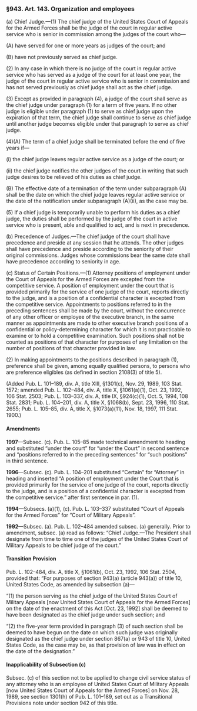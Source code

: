 ### §943. Art. 143. Organization and employees ###

(a) Chief Judge.—(1) The chief judge of the United States Court of Appeals for the Armed Forces shall be the judge of the court in regular active service who is senior in commission among the judges of the court who—

(A) have served for one or more years as judges of the court; and

(B) have not previously served as chief judge.

(2) In any case in which there is no judge of the court in regular active service who has served as a judge of the court for at least one year, the judge of the court in regular active service who is senior in commission and has not served previously as chief judge shall act as the chief judge.

(3) Except as provided in paragraph (4), a judge of the court shall serve as the chief judge under paragraph (1) for a term of five years. If no other judge is eligible under paragraph (1) to serve as chief judge upon the expiration of that term, the chief judge shall continue to serve as chief judge until another judge becomes eligible under that paragraph to serve as chief judge.

(4)(A) The term of a chief judge shall be terminated before the end of five years if—

(i) the chief judge leaves regular active service as a judge of the court; or

(ii) the chief judge notifies the other judges of the court in writing that such judge desires to be relieved of his duties as chief judge.

(B) The effective date of a termination of the term under subparagraph (A) shall be the date on which the chief judge leaves regular active service or the date of the notification under subparagraph (A)(ii), as the case may be.

(5) If a chief judge is temporarily unable to perform his duties as a chief judge, the duties shall be performed by the judge of the court in active service who is present, able and qualified to act, and is next in precedence.

(b) Precedence of Judges.—The chief judge of the court shall have precedence and preside at any session that he attends. The other judges shall have precedence and preside according to the seniority of their original commissions. Judges whose commissions bear the same date shall have precedence according to seniority in age.

(c) Status of Certain Positions.—(1) Attorney positions of employment under the Court of Appeals for the Armed Forces are excepted from the competitive service. A position of employment under the court that is provided primarily for the service of one judge of the court, reports directly to the judge, and is a position of a confidential character is excepted from the competitive service. Appointments to positions referred to in the preceding sentences shall be made by the court, without the concurrence of any other officer or employee of the executive branch, in the same manner as appointments are made to other executive branch positions of a confidential or policy-determining character for which it is not practicable to examine or to hold a competitive examination. Such positions shall not be counted as positions of that character for purposes of any limitation on the number of positions of that character provided in law.

(2) In making appointments to the positions described in paragraph (1), preference shall be given, among equally qualified persons, to persons who are preference eligibles (as defined in section 2108(3) of title 5).

(Added Pub. L. 101–189, div. A, title XIII, §1301(c), Nov. 29, 1989, 103 Stat. 1572; amended Pub. L. 102–484, div. A, title X, §1061(a)(1), Oct. 23, 1992, 106 Stat. 2503; Pub. L. 103–337, div. A, title IX, §924(c)(1), Oct. 5, 1994, 108 Stat. 2831; Pub. L. 104–201, div. A, title X, §1068(b), Sept. 23, 1996, 110 Stat. 2655; Pub. L. 105–85, div. A, title X, §1073(a)(11), Nov. 18, 1997, 111 Stat. 1900.)

#### Amendments ####

**1997**—Subsec. (c). Pub. L. 105–85 made technical amendment to heading and substituted “under the court” for “under the Court” in second sentence and “positions referred to in the preceding sentences” for “such positions” in third sentence.

**1996**—Subsec. (c). Pub. L. 104–201 substituted “Certain” for “Attorney” in heading and inserted “A position of employment under the Court that is provided primarily for the service of one judge of the court, reports directly to the judge, and is a position of a confidential character is excepted from the competitive service.” after first sentence in par. (1).

**1994**—Subsecs. (a)(1), (c). Pub. L. 103–337 substituted “Court of Appeals for the Armed Forces” for “Court of Military Appeals”.

**1992**—Subsec. (a). Pub. L. 102–484 amended subsec. (a) generally. Prior to amendment, subsec. (a) read as follows: “Chief Judge.—The President shall designate from time to time one of the judges of the United States Court of Military Appeals to be chief judge of the court.”

#### Transition Provision ####

Pub. L. 102–484, div. A, title X, §1061(b), Oct. 23, 1992, 106 Stat. 2504, provided that: “For purposes of section 943(a) (article 943(a)) of title 10, United States Code, as amended by subsection (a)—

“(1) the person serving as the chief judge of the United States Court of Military Appeals [now United States Court of Appeals for the Armed Forces] on the date of the enactment of this Act [Oct. 23, 1992] shall be deemed to have been designated as the chief judge under such section; and

“(2) the five-year term provided in paragraph (3) of such section shall be deemed to have begun on the date on which such judge was originally designated as the chief judge under section 867(a) or 943 of title 10, United States Code, as the case may be, as that provision of law was in effect on the date of the designation.”

#### Inapplicability of Subsection (c) ####

Subsec. (c) of this section not to be applied to change civil service status of any attorney who is an employee of United States Court of Military Appeals [now United States Court of Appeals for the Armed Forces] on Nov. 28, 1989, see section 1301(h) of Pub. L. 101–189, set out as a Transitional Provisions note under section 942 of this title.